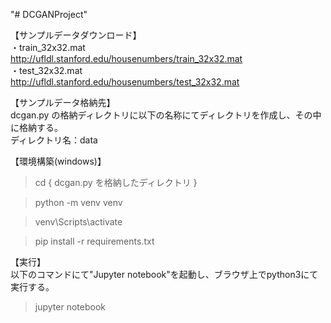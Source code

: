 "# DCGANProject" 

【サンプルデータダウンロード】  
・train_32x32.mat  
http://ufldl.stanford.edu/housenumbers/train_32x32.mat  
・test_32x32.mat  
http://ufldl.stanford.edu/housenumbers/test_32x32.mat  
  
  
【サンプルデータ格納先】  
dcgan.py の格納ディレクトリに以下の名称にてディレクトリを作成し、その中に格納する。  
ディレクトリ名：data  

  
【環境構築(windows)】  
  
> cd { dcgan.py を格納したディレクトリ }
  
> python -m venv venv
  
> venv\Scripts\activate
  
> pip install -r requirements.txt
  
  
【実行】  
以下のコマンドにて"Jupyter notebook"を起動し、ブラウザ上でpython3にて実行する。  
  
> jupyter notebook

